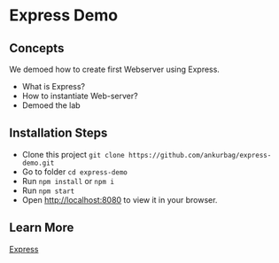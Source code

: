 # Express Demo

## Concepts

We demoed how to create first Webserver using Express.

- What is Express?
- How to instantiate Web-server?
- Demoed the lab

## Installation Steps

- Clone this project `git clone https://github.com/ankurbag/express-demo.git`
- Go to folder `cd express-demo`
- Run `npm install` or `npm i`
- Run `npm start`
- Open [http://localhost:8080](http://localhost:3000) to view it in your browser.

## Learn More

[Express](https://www.npmjs.com/package/express)
